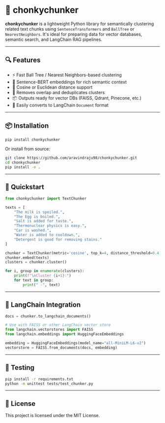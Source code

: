 # 🧠 chonkychunker

**chonkychunker** is a lightweight Python library for semantically clustering related text chunks using `SentenceTransformers` and `BallTree` or `NearestNeighbors`. It's ideal for preparing data for vector databases, semantic search, and LangChain RAG pipelines.

---

## 🔍 Features

- ⚡ Fast Ball Tree / Nearest Neighbors-based clustering
- 🧬 Sentence-BERT embeddings for rich semantic context
- 🧠 Cosine or Euclidean distance support
- 🔁 Removes overlap and deduplicates clusters
- 📦 Outputs ready for vector DBs (FAISS, Qdrant, Pinecone, etc.)
- 🔗 Easily converts to LangChain `Document` format

---

## 📦 Installation

```bash
pip install chonkychunker
```

Or install from source:

```bash
git clone https://github.com/aravindraju98/chonkychunker.git
cd chonkychunker
pip install -e .
```

---

## 🚀 Quickstart

```python
from chonkychunker import TextChunker

texts = [
    "The milk is spoiled.",
    "The Egg is boiled.",
    "Salt is added for taste.",
    "Thermonuclear physics is easy.",
    "Car is washed.",
    "Water is added to cooldown.",
    "Detergent is good for removing stains."
]

chunker = TextChunker(metric='cosine', top_k=4, distance_threshold=0.4)
chunker.embed(texts)
clusters = chunker.cluster()

for i, group in enumerate(clusters):
    print(f"\nCluster {i+1}:")
    for text in group:
        print(" -", text)
```

---

## 📘 LangChain Integration

```python
docs = chunker.to_langchain_documents()

# Use with FAISS or other LangChain vector store
from langchain.vectorstores import FAISS
from langchain.embeddings import HuggingFaceEmbeddings

embedding = HuggingFaceEmbeddings(model_name="all-MiniLM-L6-v2")
vectorstore = FAISS.from_documents(docs, embedding)
```

---

## 🧪 Testing

```bash
pip install -r requirements.txt
python -m unittest tests/test_chunker.py
```

---

## 📜 License

This project is licensed under the MIT License.
